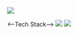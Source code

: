 <img src="https://capsule-render.vercel.app/api?type=waving&color=auto&height=300&section=header&text=Welcome!!!&fontSize=90" />

<--Tech Stack-->
<img src="https://img.shields.io/badge/react-20232a.svg?style=for-the-badge&logo=react&logoColor=61DAFB" />
<img src="https://img.shields.io/badge/github-181717.svg?style=for-the-badge&logo=github&logoColor=white" />
